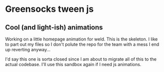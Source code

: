 # Greensocks tween js

## Cool (and light-ish) animations

Working on a little homepage animation for weld. This is the skeleton. I like to part out my files so I don't polute the repo for the team with a mess I end up reverting anyway...

I'd say this one is sorta closed since I am about to migrate all of this to the actual codebase. I'll use this sandbox again if I need js animations.
